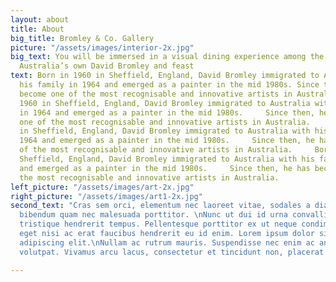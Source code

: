```yaml
---
layout: about
title: About
big_title: Bromley & Co. Gallery
picture: "/assets/images/interior-2x.jpg"
big_text: You will be immersed in a visual dining experience among the artwork of
  Australia’s own David Bromley and feast
text: Born in 1960 in Sheffield, England, David Bromley immigrated to Australia with
  his family in 1964 and emerged as a painter in the mid 1980s. Since then, he has
  become one of the most recognisable and innovative artists in Australia. Born in
  1960 in Sheffield, England, David Bromley immigrated to Australia with his family
  in 1964 and emerged as a painter in the mid 1980s.     Since then, he has become
  one of the most recognisable and innovative artists in Australia.     Born in 1960
  in Sheffield, England, David Bromley immigrated to Australia with his family in
  1964 and emerged as a painter in the mid 1980s.     Since then, he has become one
  of the most recognisable and innovative artists in Australia.     Born in 1960 in
  Sheffield, England, David Bromley immigrated to Australia with his family in 1964
  and emerged as a painter in the mid 1980s.     Since then, he has become one of
  the most recognisable and innovative artists in Australia.
left_picture: "/assets/images/art-2x.jpg"
right_picture: "/assets/images/art1-2x.jpg"
second_text: "Cras sem orci, elementum nec laoreet vitae, sodales a diam. Phasellus
  bibendum quam nec malesuada porttitor. \nNunc ut dui id urna convallis rutrum.\nDonec
  tristique hendrerit tempus. Pellentesque porttitor ex ut neque condimentum elementum.\nAenean
  eget nisi ac erat faucibus hendrerit eu id enim. Lorem ipsum dolor sit amet, consectetur
  adipiscing elit.\nNullam ac rutrum mauris. Suspendisse nec enim ac ante commodo
  volutpat. Vivamus arcu lacus, consectetur et tincidunt non, placerat eu risus."

---
```

